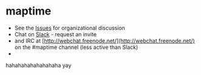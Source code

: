 maptime
=======

- See the [Issues](https://github.com/maptime/maptime/issues) for organizational discussion
- Chat on [Slack](https://maptime.slack.com/messages/general/) - request an invite
- and IRC at [http://webchat.freenode.net/](http://webchat.freenode.net/) on the #maptime channel (less active than Slack)
- 
hahahahahahahahaha yay
